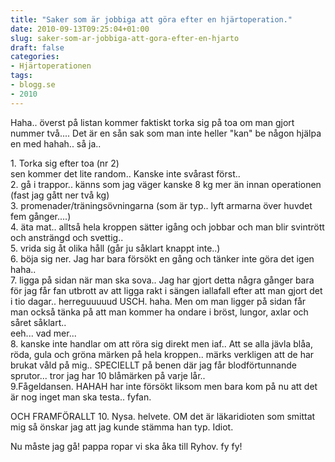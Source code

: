 ```yaml
---
title: "Saker som är jobbiga att göra efter en hjärtoperation."
date: 2010-09-13T09:25:04+01:00
slug: saker-som-ar-jobbiga-att-gora-efter-en-hjarto
draft: false
categories:
- Hjärtoperationen
tags:
- blogg.se
- 2010
---
```

Haha.. överst på listan kommer faktiskt torka sig på toa om man gjort nummer två.... Det är en sån sak som man inte heller "kan" be någon hjälpa en med hahah.. så ja..  
  
1\. Torka sig efter toa (nr 2)  
sen kommer det lite random.. Kanske inte svårast först..  
2\. gå i trappor.. känns som jag väger kanske 8 kg mer än innan operationen (fast jag gått ner två kg)  
3\. promenader/träningsövningarna (som är typ.. lyft armarna över huvdet fem gånger....)  
4\. äta mat.. alltså hela kroppen sätter igång och jobbar och man blir svintrött och ansträngd och svettig..  
5\. vrida sig åt olika håll (går ju såklart knappt inte..)  
6\. böja sig ner. Jag har bara försökt en gång och tänker inte göra det igen haha..  
7\. ligga på sidan när man ska sova.. Jag har gjort detta några gånger bara för jag får fan utbrott av att ligga rakt i sängen iallafall efter att man gjort det i tio dagar.. herreguuuuud USCH. haha. Men om man ligger på sidan får man också tänka på att man kommer ha ondare i bröst, lungor, axlar och såret såklart..  
eeh... vad mer...  
8\. kanske inte handlar om att röra sig direkt men iaf.. Att se alla jävla blåa, röda, gula och gröna märken på hela kroppen.. märks verkligen att de har brukat våld på mig.. SPECIELLT på benen där jag får blodförtunnande sprutor... tror jag har 10 blåmärken på varje lår..  
9.Fågeldansen. HAHAH har inte försökt liksom men bara kom på nu att det är nog inget man ska testa.. fyfan.  
  
  
OCH FRAMFÖRALLT 10. Nysa. helvete. OM det är läkaridioten som smittat mig så önskar jag att jag kunde stämma han typ. Idiot.  
  
Nu måste jag gå! pappa ropar vi ska åka till Ryhov. fy fy!